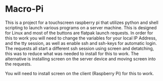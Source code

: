 # Macro-Pi

This is a project for a touchscreen raspberry pi that utilizes python and shell scripting to launch various programs on a server machine.
This is designed for Linux and most of the buttons are flatpak launch requests. In order for this to work you will need to change the variables for
your local IP Address, and the tty session, as well as enable ssh and ssh-keys for automatic login. The requests all start a different ssh session 
using screen and detatching, this was to reduce what was needed to install for this to work. The alternative is installing screen on the server device
and moving screen into the requests.

You will need to install screen on the client (Raspberry Pi) for this to work.
